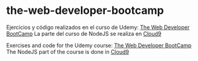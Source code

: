 # the-web-developer-bootcamp
Ejercicios y código realizados en el curso de Udemy: [The Web Developer BootCamp](https://www.udemy.com/the-web-developer-bootcamp)
La parte del curso de NodeJS se realiza en [Cloud9](https://ide.c9.io/borjag90/webdevbootcamp)

Exercises and code for the Udemy course: [The Web Developer BootCamp](https://www.udemy.com/the-web-developer-bootcamp)
The NodeJS part of the course is done in [Cloud9](https://ide.c9.io/borjag90/webdevbootcamp)
